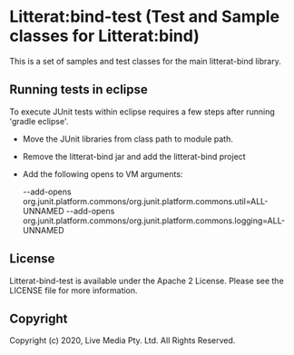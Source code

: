
# Litterat:bind-test (Test and Sample classes for Litterat:bind)

This is a set of samples and test classes for the main litterat-bind library.

## Running tests in eclipse

To execute JUnit tests within eclipse requires a few steps after running 'gradle eclipse'.

 - Move the JUnit libraries from class path to module path.
 - Remove the litterat-bind jar and add the litterat-bind project 
 - Add the following opens to VM arguments:
 
      --add-opens org.junit.platform.commons/org.junit.platform.commons.util=ALL-UNNAMED 
      --add-opens    org.junit.platform.commons/org.junit.platform.commons.logging=ALL-UNNAMED

## License

Litterat-bind-test is available under the Apache 2 License. Please see the LICENSE file for more information.

## Copyright

Copyright (c) 2020, Live Media Pty. Ltd. All Rights Reserved.
